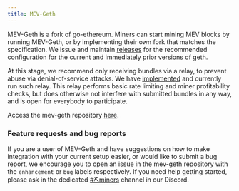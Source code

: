 ```yaml
---
title: MEV-Geth
---
```


MEV-Geth is a fork of go-ethereum. Miners can start mining MEV blocks by running MEV-Geth, or by implementing their own fork that matches the specification. We issue and maintain [releases](https://github.com/flashbots/mev-geth/releases) for the recommended configuration for the current and immediately prior versions of geth.

At this stage, we recommend only receiving bundles via a relay, to prevent abuse via denial-of-service attacks. We have [implemented](https://github.com/flashbots/mev-relay) and currently run such relay. This relay performs basic rate limiting and miner profitability checks, but does otherwise not interfere with submitted bundles in any way, and is open for everybody to participate.

Access the mev-geth repository [here](https://github.com/flashbots/mev-geth).


### Feature requests and bug reports

If you are a user of MEV-Geth and have suggestions on how to make integration with your current setup easier, or would like to submit a bug report, we encourage you to open an issue in the mev-geth repository with the `enhancement` or `bug` labels respectively. If you need help getting started, please ask in the dedicated [#⛏️miners](https://discord.gg/rcgADN9qFX) channel in our Discord.
